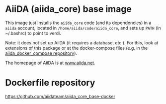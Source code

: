 # AiiDA (aiida_core) base image

This image just installs the ``aiida_core`` code (and its dependencies)
in a `aiida` account, located in `/home/aiida/code/aiida_core`, and
sets up `PATH` (in ~/.bashrc) to point to verdi.

Note: it does not set up AiiDA (it requires a database, etc.). For this,
look at extensions of this package or at the docker-compose files
(e.g. in the [aiida_docker_compose repository](https://github.com/aiidateam/aiida_docker_compose)).

The homepage of AiiDA is at www.aiida.net.

# Dockerfile repository

https://github.com/aiidateam/aiida_core_base-docker
